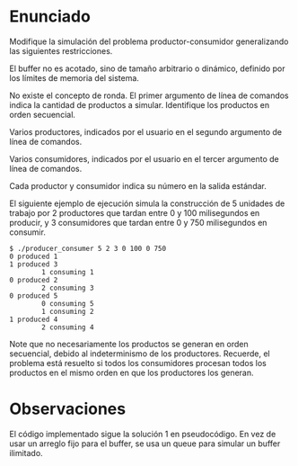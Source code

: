 # Enunciado

Modifique la simulación del problema productor-consumidor generalizando las siguientes restricciones.

El buffer no es acotado, sino de tamaño arbitrario o dinámico, definido por los límites de memoria del sistema.

No existe el concepto de ronda. El primer argumento de línea de comandos indica la cantidad de productos a simular. Identifique los productos en orden secuencial.

Varios productores, indicados por el usuario en el segundo argumento de línea de comandos.

Varios consumidores, indicados por el usuario en el tercer argumento de línea de comandos.

Cada productor y consumidor indica su número en la salida estándar.

El siguiente ejemplo de ejecución simula la construcción de 5 unidades de trabajo por 2 productores que tardan entre 0 y 100 milisegundos en producir, y 3 consumidores que tardan entre 0 y 750 milisegundos en consumir.

````
$ ./producer_consumer 5 2 3 0 100 0 750
0 produced 1
1 produced 3
		1 consuming 1
0 produced 2
		2 consuming 3
0 produced 5
		0 consuming 5
		1 consuming 2
1 produced 4
		2 consuming 4
````

Note que no necesariamente los productos se generan en orden secuencial, debido al indeterminismo de los productores. Recuerde, el problema está resuelto si todos los consumidores procesan todos los productos en el mismo orden en que los productores los generan.

# Observaciones
El código implementado sigue la solución 1 en pseudocódigo. En vez de usar un arreglo fijo para el buffer, se usa un queue para simular un buffer ilimitado.